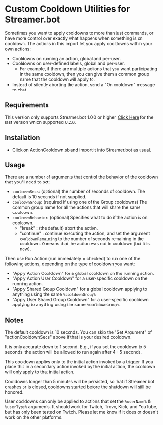 # Custom Cooldown Utilities for Streamer.bot

Sometimes you want to apply cooldowns to more than just commands, or have more control over exactly what happens when something is on cooldown.  The actions in this import let you apply cooldowns within your own actions:
* Cooldowns on running an action, global and per-user.
* Cooldowns on user-defined labels, global and per-user.
  * For example, if there are multiple actions that you want participating in the same cooldown, then you can give them a common group name that the cooldown will apply to.
* Instead of silently aborting the action, send a "On cooldown" message to chat. 

## Requirements

This version only supports Streamer.bot 1.0.0 or higher. [Click Here](https://github.com/WhazzItToYa/Streamerbot-CooldownUtilities/tree/35ca6e6cfd98a2cac7a0f2dc343df78c93c27570) for the last version which supported 0.2.8.

## Installation

* Click on [ActionCooldown.sb](https://raw.githubusercontent.com/WhazzItToYa/Streamerbot-CooldownUtilities/refs/heads/main/ActionCooldown.sb) and [import it into Streamer.bot](https://docs.streamer.bot/guide/import-export#import) as usual.

## Usage

There are a number of arguments that control the behavior of the cooldown that you'll need to set:
* `cooldownSecs`: (optional) the number of seconds of cooldown.  The default is 10 seconds if not supplied.
* `cooldownGroup`: (required if using one of the Group cooldowns)  The common group name for all the actions that will share the same cooldown.
* `cooldownBehavior`: (optional) Specifies what to do if the action is on cooldown.
  * "break" : (the default) abort the action.
  * "continue" : continue executing the action, and set the argument `cooldownRemaining` to the number of seconds remaining in the cooldown. 0 means that the action was not in cooldown (but it is now).

Then use Run Action (run immedately = checked) to run one of the following actions, depending on the type of cooldown you want:
* "Apply Action Cooldown" for a global cooldown on the running action.
* "Apply Action User Cooldown" for a user-specific cooldown on the running action.
* "Apply Shared Group Cooldown" for a global cooldown applying to anything using the same `%cooldownGroup%`
* "Apply User Shared Group Cooldown" for a user-specific cooldown applying to anything using the same `%cooldownGroup%`

## Notes
The default cooldown is 10 seconds.  You can skip the "Set Argument" of "actionCooldownSecs" above if that is your desired cooldown.

It is only accurate down to 1 second.  E.g., if you set the cooldown to 5 seconds, the action will be allowed to run again after 4 - 5 seconds.

This cooldown applies only to the initial action invoked by a trigger.  If you place this in a secondary action invoked by the initial action, the cooldown will only apply to that initial action.

Cooldowns longer than 5 minutes will be persisted, so that if Streamer.bot crashes or is closed, cooldowns started before the shutdown will still be honored.

User cooldowns can only be applied to actions that set the `%userName%` & `%userType%` arguments.  It should work for Twitch, Trovo, Kick, and YouTube, but has only been tested on Twitch.  Please let me know if it does or doesn't work on the other platforms.


